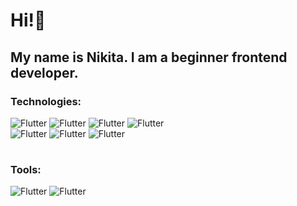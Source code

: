 ### <h1>Hi!👋</h1>

### <h2>My name is Nikita. I am a beginner frontend developer.</h2>

### Technologies: 

![Flutter](https://img.shields.io/badge/-HTML-e05c38?style=for-the-badge&logo=HTML5&logoColor=ffffff)
![Flutter](https://img.shields.io/badge/-CSS-3862e0?style=for-the-badge&logo=CSS3&logoColor=ffffff)
![Flutter](https://img.shields.io/badge/-SASS-d466b5?style=for-the-badge&logo=SASS&logoColor=ffffff)
![Flutter](https://img.shields.io/badge/-JavaScript-1c1d1f?style=for-the-badge&logo=JavaScript)
<br>
![Flutter](https://img.shields.io/badge/-WordPress-1c1d1f?style=for-the-badge&logo=WordPress)
![Flutter](https://img.shields.io/badge/-WebPack-5698c4?style=for-the-badge&logo=WebPack&logoColor=ffffff)
![Flutter](https://img.shields.io/badge/-React-1c1d1f?style=for-the-badge&logo=React)

#

### Tools:
![Flutter](https://img.shields.io/badge/-Figma-f23057?style=for-the-badge&logo=Figma&logoColor=ffffff)
![Flutter](https://img.shields.io/badge/-Photoshop-1c1d1f?style=for-the-badge&logo=AdobePhotoshop)
